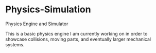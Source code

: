# Physics-Simulation
Physics Engine and Simulator

This is a basic physics engine I am currently working on in order to showcase collisions, moving parts, and eventually larger mechanical systems.